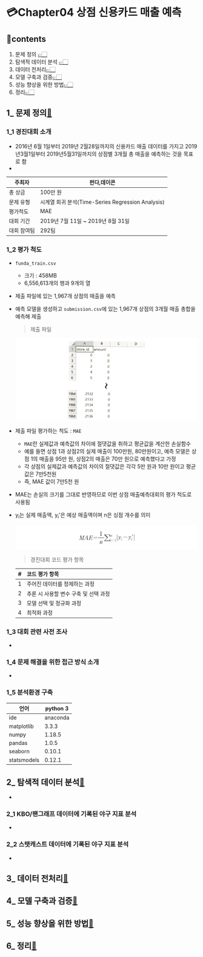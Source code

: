 # 💳Chapter04 상점 신용카드 매출 예측

## 📑contents<a id='contents'></a>
1. 문제 정의 [👉🏻](#1)
2. 탐색적 데이터 분석 [👉🏻](#2)
3. 데이터 전처리[👉🏻](#3)
4. 모델 구축과 검증[👉🏻](#4)
4. 성능 향상을 위한 방법[👉🏻](#5)
6. 정리[👉🏻](#6)

## 1_ 문제 정의[📑](#contents)<a id='1'></a>

### 1_1 경진대회 소개

* 2016년 6월 1일부터 2019년 2월28일까지의 신용카드 매출 데이터를 가지고 2019년3월1일부터 2019년5월31일까지의 상점별 3개월 총 매출을 예측하는 것을 목표로 함
* 

| 주최자      | 펀다,데이콘 |
| ---------- | ------------------------------------------------------------ |
| 총 상금     | 100만 원                              |
| 문제 유형   | 시계열 회귀 분석(Time-Series Regression Analysis) |
| 평가척도    | MAE                                               |
| 대회 기간   | 2019년 7월 11일 ~ 2019년 8월 31일    |
| 대회 참여팀 | 292팀                                 |

### 1_2 평가 척도

* `funda_train.csv` 

  * 크기 : 458MB
  * 6,556,613개의 행과 9개의 열

* 제출 파일에 있는 1,967개 상점의 매출을 예측

* 예측 모델을 생성하고 `submission.csv`에 있는 1,967개 상점의 3개월 매출 총합을 예측해 제출

  > 제출 파일

  ![](./image/4_1_2-1.png)

* 제출 파일 평가하는 척도 : `MAE`

  * `MAE`란 실제값과 예측값의 차이에 절댓값을 취하고 평균값을 계산한 손실함수
  * 예를 들면 상점 1과 상점2의 실제 매출이 100만원, 80만원이고, 예측 모델은 상점 1의 매출을 95만 원, 상점2의 매출은 70만 원으로 예측했다고 가정
  * 각 상점의 실제값과 예측값의 차이의 절댓값은 각각 5만 원과 10만 원이고 평균값은 7만5천원
  * 즉, MAE 값이 7만5천 원

* MAE는 손실의 크기를 그대로 반영하므로 이번 상점 매출예측대회의 평가 척도로 사용됨

* y<sub>i</sub>는 실제 매출액, y<sub>i</sub>'은 예상 매출액이며 n은 싱점 개수를 의미

  ![](./image/4_1_2-2.png)

  > 경진대회 코드 평가 항목

  | #    | 코드 평가 항목                        |
  | ---- | ------------------------------------- |
  | 1    | 주어진 데이터를 정제하는 과정         |
  | 2    | 추론 시 사용할 변수 구축 및 선택 과정 |
  | 3    | 모델 선택 및 정규화 과정              |
  | 4    | 최적화 과정                           |

### 1_3 대회 관련 사전 조사

* 

### 1_4 문제 해결을 위한 접근 방식 소개

* 

### 1_5 분석환경 구축

| 언어        | python 3 |
| ----------- | -------- |
| ide         | anaconda |
| matplotlib  | 3.3.3    |
| numpy       | 1.18.5   |
| pandas      | 1.0.5    |
| seaborn     | 0.10.1   |
| statsmodels | 0.12.1   |

## 2_ 탐색적 데이터 분석[📑](#contents)<a id='2'></a>

* 

### 2_1 KBO/팬그래프 데이터에 기록된 야구 지표 분석

* 


### 2_2 스탯캐스트 데이터에 기록된 야구 지표 분석

* 


## 3_ 데이터 전처리[📑](#contents)<a id='3'></a>



## 4_ 모델 구축과 검증[📑](#contents)<a id='4'></a>



## 5_ 성능 향상을 위한 방법[📑](#contents)<a id='5'></a>



## 6_ 정리[📑](#contents)<a id='6'></a>


